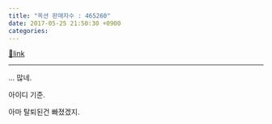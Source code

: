 ```yaml
---
title: "옥션 판매자수 : 465260"
date: 2017-05-25 21:50:30 +0900
categories: 
---
```

[🔗link](http://www.mins01.com/mh/tech/read/1084)
***


... 많네.

아이디 기준.

아마 탈퇴된건 빠졌겠지.




